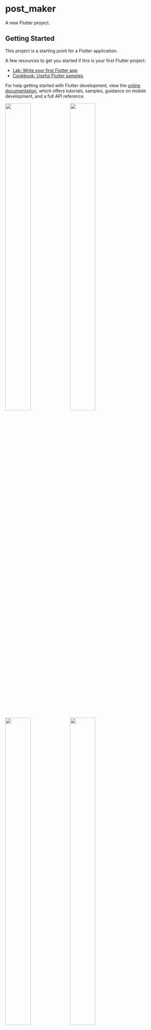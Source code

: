 # post_maker

A new Flutter project.

## Getting Started

This project is a starting point for a Flutter application.

A few resources to get you started if this is your first Flutter project:

- [Lab: Write your first Flutter app](https://docs.flutter.dev/get-started/codelab)
- [Cookbook: Useful Flutter samples](https://docs.flutter.dev/cookbook)

For help getting started with Flutter development, view the
[online documentation](https://docs.flutter.dev/), which offers tutorials,
samples, guidance on mobile development, and a full API reference.
<p>

<img src="https://user-images.githubusercontent.com/120082785/234190241-f145a43c-6a0e-4fa0-8bde-0062dba7794f.png" height="50%" width="40%">
<img src="https://user-images.githubusercontent.com/120082785/234190356-26c25fab-50ee-47f3-8b13-5406866703d1.png" height="50%" width="40%">
<img src="https://user-images.githubusercontent.com/120082785/234190402-f24675a0-da6e-4d48-bd07-4fe82f8c8d44.png" height="50%" width="40%">
<img src="https://user-images.githubusercontent.com/120082785/234190432-47da67ec-ea0d-4e98-ad83-b24c115507ff.png" height="50%" width="40%">
</p>
